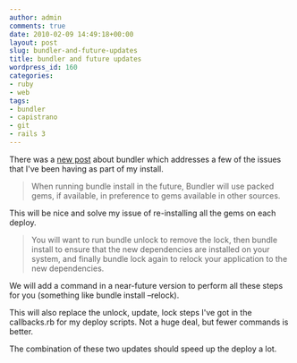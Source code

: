 ```yaml
---
author: admin
comments: true
date: 2010-02-09 14:49:18+00:00
layout: post
slug: bundler-and-future-updates
title: bundler and future updates
wordpress_id: 160
categories:
- ruby
- web
tags:
- bundler
- capistrano
- git
- rails 3
---
```


There was a [new post](http://yehudakatz.com/2010/02/09/using-bundler-in-real-life) about bundler which addresses a few of the issues that I've been having as part of my install.



> When running bundle install in the future, Bundler will use packed gems, if available, in preference to gems available in other sources.


This will be nice and solve my issue of re-installing all the gems on each deploy.



> You will want to run bundle unlock to remove the lock, then bundle install to ensure that the new dependencies are installed on your system, and finally bundle lock again to relock your application to the new dependencies.

We will add a command in a near-future version to perform all these steps for you (something like bundle install –relock).


This will also replace the unlock, update, lock steps I've got in the callbacks.rb for my deploy scripts. Not a huge deal, but fewer commands is better.

The combination of these two updates should speed up the deploy a lot.

